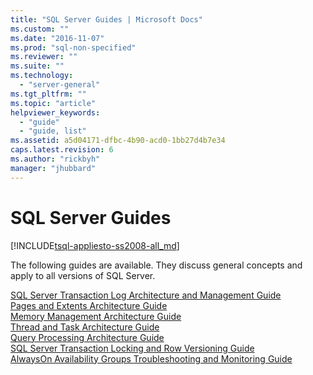 ```yaml
---
title: "SQL Server Guides | Microsoft Docs"
ms.custom: ""
ms.date: "2016-11-07"
ms.prod: "sql-non-specified"
ms.reviewer: ""
ms.suite: ""
ms.technology: 
  - "server-general"
ms.tgt_pltfrm: ""
ms.topic: "article"
helpviewer_keywords: 
  - "guide"
  - "guide, list"
ms.assetid: a5d04171-dfbc-4b90-acd0-1bb27d4b7e34
caps.latest.revision: 6
ms.author: "rickbyh"
manager: "jhubbard"
---
```

# SQL Server Guides
[!INCLUDE[tsql-appliesto-ss2008-all_md](../database-engine/configure/windows/includes/tsql-appliesto-ss2008-all-md.md)]

The following guides are available. They discuss general concepts and apply to all versions of SQL Server.

[SQL Server Transaction Log Architecture and Management Guide](../guides/sql-server-transaction-log-architecture-and-management-guide.md)  
[Pages and Extents Architecture Guide](../guides/pages-and-extents-architecture-guide.md)   
[Memory Management Architecture Guide](../guides/memory-management-architecture-guide.md)   
[Thread and Task Architecture Guide](../guides/thread-and-task-architecture-guide.md)  
[Query Processing Architecture Guide](../guides/query-processing-architecture-guide.md)  
[SQL Server Transaction Locking and Row Versioning Guide](https://msdn.microsoft.com/library/jj856598)  
[AlwaysOn Availability Groups Troubleshooting and Monitoring Guide](http://msdn.microsoft.com/library/dn135328)